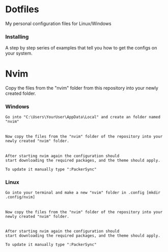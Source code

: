 # Dotfiles

My personal configuration files for Linux/Windows
### Installing

A step by step series of examples that tell you how to get the configs on your system.

# Nvim
   Copy the files from the "nvim" folder from this repository into your newly created folder.
### Windows

    Go into "C:\Users\YourUser\AppData\Local" and create an folder named "nvim"
######
    Now copy the files from the "nvim" folder of the repository into your newly created "nvim" folder.
######
    After starting nvim again the configuration should 
    start downloading the required packages, and the theme should apply.
    
    To update it manually type ":PackerSync"


### Linux

    Go into your terminal and make a new "nvim" folder in .config [mkdir .config/nvim]
######
    Now copy the files from the "nvim" folder of the repository into your newly created "nvim" folder.
######
    After starting nvim again the configuration should 
    start downloading the required packages, and the theme should apply.
    
    To update it manually type ":PackerSync"


